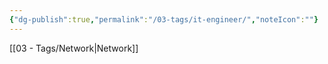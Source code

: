 ```yaml
---
{"dg-publish":true,"permalink":"/03-tags/it-engineer/","noteIcon":""}
---
```


[[03 - Tags/Network\|Network]]
